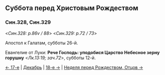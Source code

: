 ## Суббота перед Христовым Рождеством 

### Син.328, Син.329

<*Син.328: p.86v / 88*>
<*Син.329: p.72 / 73*>

Апостол к Галатам, субботы 26-й.

Евангелие от Луки: **Рече Господь: уподобися Царство Небесное зерну горушну** <*Лк.13:19; зач.72*>, 
субботы 12-й.

[← 17-е](12_17_SAB.ru.md) | [Декабрь](README.md#17-й) | [18-е →](12_18_SAB.ru.md) 
|  [Неделя перед Рождеством, Отцов →](12_17_Z_SAB_pateron.ru.md)
